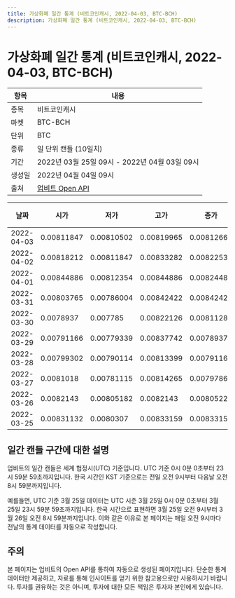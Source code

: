 ```yaml
---
title: 가상화폐 일간 통계 (비트코인캐시, 2022-04-03, BTC-BCH)
description: 가상화폐 일간 통계 (비트코인캐시, 2022-04-03, BTC-BCH)
---
```



가상화폐 일간 통계 (비트코인캐시, 2022-04-03, BTC-BCH)
===

|항목|내용|
|--|--|
|종목|비트코인캐시|
|마켓|BTC-BCH|
|단위|BTC|
|종류|일 단위 캔들 (10일치)|
|기간|2022년 03월 25일 09시 - 2022년 04월 03일 09시|
|생성일|2022년 04월 04일 09시|
|출처|[업비트 Open API](https://docs.upbit.com)|


|날짜|시가|저가|고가|종가|비고|
|--|--|--|--|--|--|
|2022-04-03|0.00811847|0.00810502|0.00819965|0.00812668|    |
|2022-04-02|0.00818212|0.00811847|0.00833282|0.00822533|    |
|2022-04-01|0.00844886|0.00812354|0.00844886|0.00824484|    |
|2022-03-31|0.00803765|0.00786004|0.00842422|0.00842422|    |
|2022-03-30|0.0078937|0.007785|0.00822126|0.00811281|    |
|2022-03-29|0.00791166|0.00779339|0.00837742|0.0078937|    |
|2022-03-28|0.00799302|0.00790114|0.00813399|0.00791167|    |
|2022-03-27|0.0081018|0.00781115|0.00814265|0.00797865|    |
|2022-03-26|0.0082143|0.00805182|0.0082143|0.00805224|    |
|2022-03-25|0.00831132|0.0080307|0.00833159|0.00833159|    |


일간 캔들 구간에 대한 설명
---


업비트의 일간 캔들은 세계 협정시(UTC) 기준입니다. 
UTC 기준 0시 0분 0초부터 23시 59분 59초까지입니다. 
한국 시간인 KST 기준으로는 전일 오전 9시부터 다음날 오전 8시 59분까지입니다. 


예를들면, UTC 기준 3월 25일 데이터는 UTC 시준 3월 25일 0시 0분 0초부터 3월 25일 23시 59분 59초까지입니다. 
한국 시간으로 표현하면 3월 25일 오전 9시부터 3월 26일 오전 8시 59분까지입니다. 
이와 같은 이유로 본 페이지는 매일 오전 9시마다 전날의 통계 데이터를 자동으로 작성합니다. 


주의
---


본 페이지는 업비트의 Open API를 통하여 자동으로 생성된 페이지입니다. 
단순한 통계 데이터만 제공하고, 자료를 통해 인사이트를 얻기 위한 참고용으로만 사용하시기 바랍니다. 
투자를 권유하는 것은 아니며, 투자에 대한 모든 책임은 투자자 본인에게 있습니다. 
